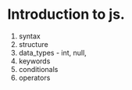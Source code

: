 # Introduction to js.

1. syntax
2. structure
3. data_types - int, null, 
4. keywords
5. conditionals
6. operators


